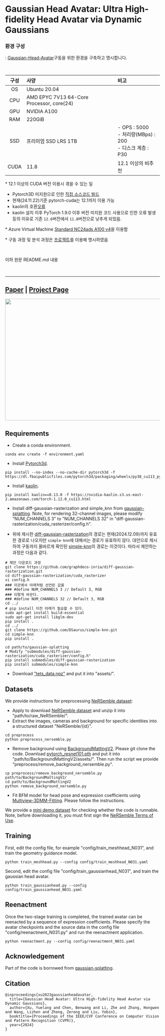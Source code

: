 # Gaussian Head Avatar: Ultra High-fidelity Head Avatar via Dynamic Gaussians

### 환경 구성
: [Gaussian-Head-Avatar](https://github.com/YuelangX/Gaussian-Head-Avatar)구동을 위한 환경을 구축하고 명시합니다.

<br>

|구성|사양|비고|
|:--:|:--|:--|
|OS|Ubuntu 20.04||
|CPU|AMD EPYC 7V13 64-Core Processor, core(24)||
|GPU|NVIDIA A100||
|RAM|220GiB||
|SSD|프리미엄 SSD LRS 1TB|  - OPS : 5000 <br>  - 처리량(MBps) : 200 <br>  - 디스크 계층 : P30 |
|CUDA|11.8|12.1 이상의 비추천|
 
 \* 12.1 이상의 CUDA 버전 이용시 겪을 수 있는 일
  - Pytorch3D 미지원으로 인한 [직접 소스코드 빌드](https://github.com/oMFDOo/OpenSourceIssue/issues/7#issue-2681962776)
  - 현재(24.11.22)기준 pytorch-cuda는 12.1까지 이용 가능
  - kaolin의 호환[오류](https://github.com/oMFDOo/OpenSourceIssue/issues/9#issue-2682319760)
  - kaolin 설치 이후 PyTorch 1.9.0 이후 버전 미지원 코드 사용으로 인한 오류 발생
등의 이유로 기존 `12.6`버전에서 `11.8`버전으로 낮추게 되었음.

 \* Azure Virtual Machine [Standard NC24ads A100 v4](https://learn.microsoft.com/ko-kr/azure/virtual-machines/sizes/gpu-accelerated/nca100v4-series?tabs=sizebasic#host-specifications)을 이용함

 \* 구동 과정 및 분석 과정은 [프로젝트](https://github.com/users/oMFDOo/projects/7)를 이용해 명시하였음

<br>

이하 원문 README.md 내용

<br>

<hr>

## [Paper](https://arxiv.org/abs/2312.03029) | [Project Page](https://yuelangx.github.io/gaussianheadavatar/)
<img src="imgs/teaser.jpg" width="840" height="396"/> 

## Requirements
* Create a conda environment.
```
conda env create -f environment.yaml
```
* Install [Pytorch3d](https://github.com/facebookresearch/pytorch3d).
```
pip install --no-index --no-cache-dir pytorch3d -f https://dl.fbaipublicfiles.com/pytorch3d/packaging/wheels/py38_cu113_pyt1120/download.html
```
* Install [kaolin](https://github.com/NVIDIAGameWorks/kaolin).
```
pip install kaolin==0.13.0 -f https://nvidia-kaolin.s3.us-east-2.amazonaws.com/torch-1.12.0_cu113.html
```
* Install diff-gaussian-rasterization and simple_knn from [gaussian-splatting](https://github.com/graphdeco-inria/gaussian-splatting). Note, for rendering 32-channel images, please modify "NUM_CHANNELS 3" to "NUM_CHANNELS 32" in "diff-gaussian-rasterization/cuda_rasterizer/config.h".

* 위에 제시한 [diff-gaussian-rasterization](https://github.com/graphdeco-inria/diff-gaussian-rasterization/tree/9c5c2028f6fbee2be239bc4c9421ff894fe4fbe0)의 경로는 현재(2024.12.09)까지 유효한 경로로 나오지만 `simple-knn`에 대해서는 경로가 유효하지 않다. 대안으로 제시하여 구동까지 올바르게 확인된 [simple-knn](https://github.com/DSaurus/simple-knn/tree/main)의 경로는 이것이다. 따라서 제안하는 과정은 다음과 같다.
```
# 제안 다운로드 과정
git clone https://github.com/graphdeco-inria/diff-gaussian-rasterization.git
cd diff-gaussian-rasterization/cuda_rasterizer
vi config.h
### 이곳에서 아래처럼 선언된 값을
### #define NUM_CHANNELS 3 // Default 3, RGB
### 이렇게 바꾼다.
### #define NUM_CHANNELS 32 // Default 3, RGB
cd ../
# pip install 이전 아래가 필요할 수 있다.
sudo apt-get install build-essential
sudo apt-get install libglm-dev
pip install .
cd ../
git clone https://github.com/DSaurus/simple-knn.git
cd simple-knn
pip install .
```
```
cd path/to/gaussian-splatting
# Modify "submodules/diff-gaussian-rasterization/cuda_rasterizer/config.h"
pip install submodules/diff-gaussian-rasterization
pip install submodules/simple-knn
```
* Download ["tets_data.npz"](https://drive.google.com/file/d/1SMkp8v8bDyYxEdyq25jWnAX1zeQuAkNq/view?usp=drive_link) and put it into "assets/".


## Datasets
We provide instructions for preprocessing [NeRSemble dataset](https://tobias-kirschstein.github.io/nersemble/):
* Apply to download [NeRSemble dataset](https://tobias-kirschstein.github.io/nersemble/) and unzip it into "path/to/raw_NeRSemble/".
* Extract the images, cameras and background for specific identities into a structured dataset "NeRSemble/{id}".
```
cd preprocess
python preprocess_nersemble.py
```
* Remove background using [BackgroundMattingV2](https://github.com/PeterL1n/BackgroundMattingV2). Please git clone the code. Download [pytorch_resnet101.pth](https://drive.google.com/file/d/1zysR-jW6jydA2zkWfevxD1JpQHglKG1_/view?usp=drive_link) and put it into "path/to/BackgroundMattingV2/assets/". Then run the script we provide "preprocess/remove_background_nersemble.py".
```
cp preprocess/remove_background_nersemble.py path/to/BackgroundMattingV2/
cd path/to/BackgroundMattingV2
python remove_background_nersemble.py
```
* Fit BFM model for head pose and expression coefficients using [Multiview-3DMM-Fitting](https://github.com/YuelangX/Multiview-3DMM-Fitting). Please follow the instructions.

We provide a [mini demo dataset](https://drive.google.com/file/d/1OddIml-gJgRQU4YEP-T6USzIQyKSaF7I/view?usp=drive_link) for checking whether the code is runnable. Note, before downloading it, you must first sign the [NeRSemble Terms of Use](https://forms.gle/H4JLdUuehqkBNrBo7).

## Training
First, edit the config file, for example "config/train_meshhead_N031", and train the geometry guidance model.
```
python train_meshhead.py --config config/train_meshhead_N031.yaml
```
Second, edit the config file "config/train_gaussianhead_N031", and train the gaussian head avatar.
```
python train_gaussianhead.py --config config/train_gaussianhead_N031.yaml
```

## Reenactment
Once the two-stage training is completed, the trained avatar can be reenacted by a sequence of expression coefficients. Please specify the avatar checkpoints and the source data in the config file "config/reenactment_N031.py" and run the reenactment application.
```
python reenactment.py --config config/reenactment_N031.yaml
```


## Acknowledgement
Part of the code is borrowed from [gaussian-splatting](https://github.com/graphdeco-inria/gaussian-splatting).

## Citation
```
@inproceedings{xu2023gaussianheadavatar,
  title={Gaussian Head Avatar: Ultra High-fidelity Head Avatar via Dynamic Gaussians},
  author={Xu, Yuelang and Chen, Benwang and Li, Zhe and Zhang, Hongwen and Wang, Lizhen and Zheng, Zerong and Liu, Yebin},
  booktitle={Proceedings of the IEEE/CVF Conference on Computer Vision and Pattern Recognition (CVPR)},
  year={2024}
}
